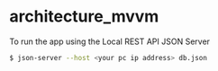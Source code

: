 # architecture_mvvm

To run the app using the Local REST API JSON Server

```bash
$ json-server --host <your pc ip address> db.json
```

